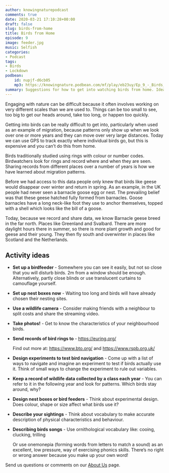 ```yaml
---
author: knowingnaturepodcast
comments: true
date: 2020-03-21 17:10:28+00:00
draft: false
slug: birds-from-home
title: Birds from Home
episode: 9
image: feeder.jpg
music: Selfish
categories:
- Podcast
tags:
- Birds
- Lockdown
podbean:
    id: nupjf-d6cb05
    mp3: https://knowingnature.podbean.com/mf/play/eb23uy/Ep_9_-_Birds_from_home.mp3
summary: Suggestions for how to get into watching birds from home. Ideas for teaching about birds and migration.
---
```


Engaging with nature can be difficult because it often involves working on
very different scales than we are used to. Things can be too small to see, too
big to get our heads around, take too long, or happen too quickly.

Getting into birds can be really difficult to get into, particularly when used
as an example of migration, because patterns only show up when we look over
one or more years and they can move over very large distances. Today we can
use GPS to track exactly where individual birds go, but this is expensive and
you can’t do this from home.

Birds traditionally studied using rings with colour or number codes.
Birdwatchers look for rings and record where and when they are seen. Sharing
records from different places over a number of years is how we have learned
about migration patterns.

Before we had access to this data people only knew that birds like geese would
disappear over winter and return in spring. As an example, in the UK people
had never seen a barnacle goose egg or nest. The prevailing belief was that
these geese hatched fully formed from barnacles. Goose barnacles have a long
neck-like foot they use to anchor themselves, topped with a shell which looks
like the bill of a goose.

Today, because we record and share data, we know Barnacle geese breed in the
far north. Places like Greenland and Svalbard. There are more daylight hours
there in summer, so there is more plant growth and good for geese and their
young. They then fly south and overwinter in places like Scotland and the
Netherlands.

## Activity ideas

* **Set up a birdfeeder** \- Somewhere you can see it easily, but not so close
that you will disturb birds. 2m from a window should be enough. Alternatively,
partly close blinds or use translucent curtains to camouflage yourself.

* **Set up nest boxes now** \- Waiting too long and birds will have already
chosen their nesting sites.

* **Use a wildlife camera** \- Consider making friends with a neighbour to split
costs and share the streaming video.

* **Take photos!** \- Get to know the characteristics of your neighbourhood
birds.

* **Send records of bird rings to** \- <https://euring.org/>

    Find out more at: <https://www.bto.org/> and <https://www.rspb.org.uk/>

* **Design experiments to test bird navigation** \- Come up with a list of ways
to navigate and imagine an experiment to test if birds actually use it. Think
of small ways to change the experiment to rule out variables.

* **Keep a record of wildlife data collected by a class each year** \- You can
refer to it in the following year and look for patterns. Which birds stay
around, why?

* **Design nest boxes or bird feeders** \- Think about experimental design. Does
colour, shape or size affect what birds use it?

* **Describe your sightings** \- Think about vocabulary to make accurate
description of physical characteristics and behaviour.

* **Describing birds songs** \- Use ornithological vocabulary like: cooing,
clucking, trilling

    Or use onemonepia (forming words from letters to match a sound) as an
excellent, low pressure, way of exercising phonics skills. There’s no right or
wrong answer because you make up your own word!

  
Send us questions or comments on our [About Us](/about) page.
